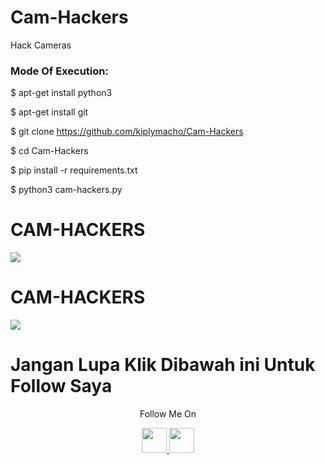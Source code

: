 # Cam-Hackers

Hack Cameras

<h3> Mode Of Execution: </h3>

$ apt-get install python3

$ apt-get install git

$ git clone https://github.com/kiplymacho/Cam-Hackers

$ cd Cam-Hackers

$ pip install -r requirements.txt

$ python3 cam-hackers.py

# CAM-HACKERS

<img src="https://github.com/AngelSecurityTeam/Cam-Hackers/blob/master/camfoto.png">

# CAM-HACKERS

<img src="https://github.com/AngelSecurityTeam/Cam-Hackers/blob/master/camfoto2.png">

# Jangan Lupa Klik Dibawah ini Untuk Follow Saya

<p align="center">
  Follow Me On
</p>
<p align="center">
  <a href="https://www.youtube.com/@km7ujuh?sub_confirmation=1">
    <img src="https://github.com/th3unkn0n/extra/blob/master/.img/yt.png" width="40" height="40">
  </a>
  <a href="https://www.instagram.com/kiplymacho/">
    <img src="https://github.com/th3unkn0n/extra/blob/master/.img/ig.png" width="40" height="40">
</p>
